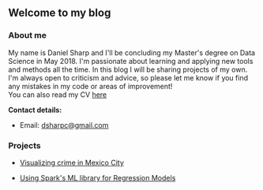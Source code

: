 ## Welcome to my blog  

### About me  
My name is Daniel Sharp and I'll be concluding my Master's degree on Data Science in May 2018. I'm passionate about learning and applying new tools and methods all the time. In this blog I will be sharing projects of my own. I'm always open to criticism and advice, so please let me know if you find any mistakes in my code or areas of improvement!  
You can also read my CV [here](https://uptowork.com/mycv/daniel-sharp)  

**Contact details:**  
  
- Email: dsharpc@gmail.com  

### Projects
  
* [Visualizing crime in Mexico City](mexico_crime/README.md)  
  
* [Using Spark's ML library for Regression Models](SparkMLFlights/README.md)  
